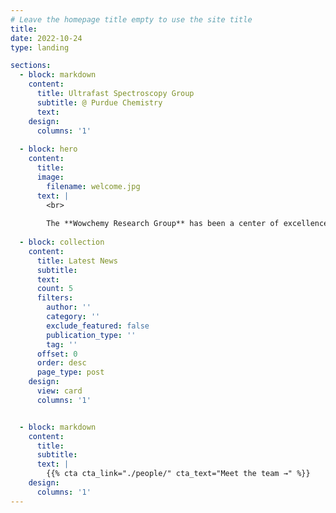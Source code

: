 ```yaml
---
# Leave the homepage title empty to use the site title
title:
date: 2022-10-24
type: landing

sections:
  - block: markdown
    content:
      title: Ultrafast Spectroscopy Group
      subtitle: @ Purdue Chemistry
      text: 
    design:
      columns: '1'
    
  - block: hero
    content:
      title: 
      image:
        filename: welcome.jpg
      text: |
        <br>
        
        The **Wowchemy Research Group** has been a center of excellence for Artificial Intelligence research, teaching, and practice since its founding in 2016.
  
  - block: collection
    content:
      title: Latest News
      subtitle:
      text:
      count: 5
      filters:
        author: ''
        category: ''
        exclude_featured: false
        publication_type: ''
        tag: ''
      offset: 0
      order: desc
      page_type: post
    design:
      view: card
      columns: '1'


  - block: markdown
    content:
      title:
      subtitle:
      text: |
        {{% cta cta_link="./people/" cta_text="Meet the team →" %}}
    design:
      columns: '1'
---
```

